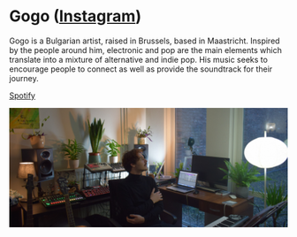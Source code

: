 # Gogo ([Instagram](https://www.instagram.com/gogoaleksiev/))
Gogo is a Bulgarian artist, raised in Brussels, based in Maastricht. Inspired by the people around him, electronic and pop are the main elements which translate into a mixture of alternative and indie pop. His music seeks to encourage people to connect as well as provide the soundtrack for their journey.

[Spotify](https://open.spotify.com/track/6hMdwlYRCJzbq3UlLdt3S2?si=wV7T5urrRIWbCKD2dsHkNw)

![Gogo image from Spotify](./artist-gogo-spotify.jpeg)
